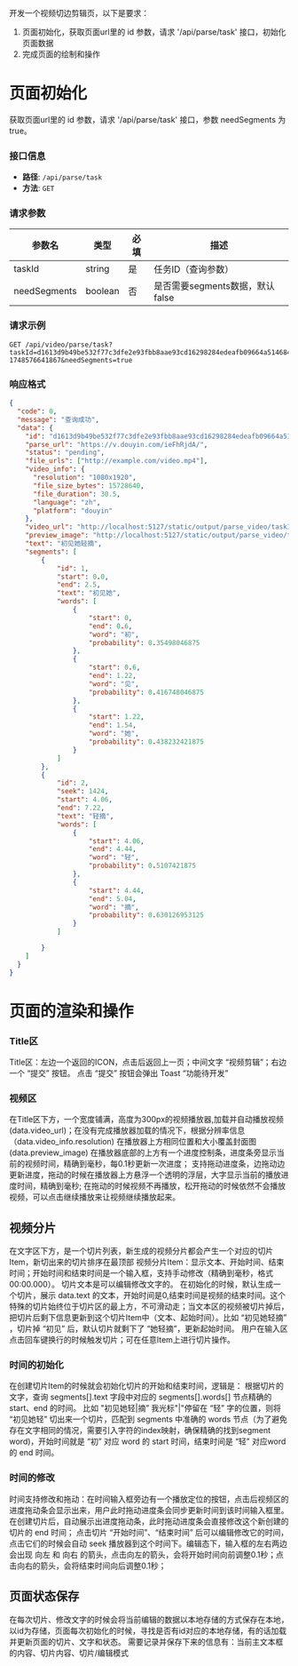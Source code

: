 开发一个视频切边剪辑页，以下是要求：
1. 页面初始化，获取页面url里的 id 参数，请求 '/api/parse/task' 接口，初始化页面数据
2. 完成页面的绘制和操作

# 页面初始化
获取页面url里的 id 参数，请求 '/api/parse/task' 接口，参数 needSegments 为 true。


### 接口信息
- **路径**: `/api/parse/task`
- **方法**: `GET`

### 请求参数
| 参数名 | 类型 | 必填 | 描述 |
|--------|------|------|------|
| taskId | string | 是 | 任务ID（查询参数） |
| needSegments | boolean | 否 | 是否需要segments数据，默认false |

### 请求示例
```
GET /api/video/parse/task?taskId=d1613d9b49be532f77c3dfe2e93fbb8aae93cd16298284edeafb09664a514684-1748576641867&needSegments=true
```

### 响应格式
```json
{
  "code": 0,
  "message": "查询成功",
  "data": {
    "id": "d1613d9b49be532f77c3dfe2e93fbb8aae93cd16298284edeafb09664a514684-1748576641867",
    "parse_url": "https://v.douyin.com/ieFhRjdA/",
    "status": "pending",
    "file_urls": ["http://example.com/video.mp4"],
    "video_info": {
      "resolution": "1080x1920",
      "file_size_bytes": 15728640,
      "file_duration": 30.5,
      "language": "zh",
      "platform": "douyin"
    },
    "video_url": "http://localhost:5127/static/output/parse_video/taskId/video.mp4",
    "preview_image": "http://localhost:5127/static/output/parse_video/taskId/preview.jpg",
    "text": "初见她轻摘",
    "segments": [
        {
            "id": 1,
            "start": 0.0,
            "end": 2.5,
            "text": "初见她",
            "words": [
                {
                    "start": 0,
                    "end": 0.6,
                    "word": "初",
                    "probability": 0.35498046875
                },
                {
                    "start": 0.6,
                    "end": 1.22,
                    "word": "见",
                    "probability": 0.416748046875
                },
                {
                    "start": 1.22,
                    "end": 1.54,
                    "word": "她",
                    "probability": 0.438232421875
                }
            ]
        },
        {
            "id": 2,
            "seek": 1424,
            "start": 4.06,
            "end": 7.22,
            "text": "轻摘",
            "words": [
                {
                    "start": 4.06,
                    "end": 4.44,
                    "word": "轻",
                    "probability": 0.5107421875
                },
                {
                    "start": 4.44,
                    "end": 5.04,
                    "word": "摘",
                    "probability": 0.630126953125
                }
            ]

        }
    ]
  }
}
```

# 页面的渲染和操作

### Title区
Title区：左边一个返回的ICON，点击后返回上一页；中间文字 “视频剪辑”；右边一个 “提交” 按钮。
点击 “提交” 按钮会弹出 Toast “功能待开发”

### 视频区
在Title区下方，一个宽度铺满，高度为300px的视频播放器,加载并自动播放视频(data.video_url)；在没有完成播放器加载的情况下，根据分辨率信息（data.video_info.resolution) 在播放器上方相同位置和大小覆盖封面图(data.preview_image)
在播放器底部的上方有一个进度控制条，进度条旁显示当前的视频时间，精确到毫秒，每0.1秒更新一次进度；
支持拖动进度条，边拖动边更新进度，拖动的时候在播放器上方悬浮一个透明的浮层，大字显示当前的播放进度时间，精确到毫秒; 在拖动的时候视频不再播放，松开拖动的时候依然不会播放视频，可以点击继续播放来让视频继续播放起来。

## 视频分片
在文字区下方，是一个切片列表，新生成的视频分片都会产生一个对应的切片Item，新切出来的切片排序在最顶部
视频分片Item：显示文本、开始时间、结束时间；开始时间和结束时间是一个输入框，支持手动修改（精确到毫秒，格式 00:00.000）。
切片文本是可以编辑修改文字的。
在初始化的时候，默认生成一个切片，展示  data.text 的文本，开始时间是0,结束时间是视频的结束时间。这个特殊的切片始终位于切片区的最上方，不可滑动走；当文本区的视频被切片掉后，把切片后剩下信息更新到这个切片Item中（文本、起始时间）。比如 “初见她轻摘” ，切片掉 “初见” 后，默认切片就剩下了 “她轻摘”，更新起始时间。
用户在输入区点击回车键换行的时候触发切片；可在任意Item上进行切片操作。

### 时间的初始化
在创建切片Item的时候就会初始化切片的开始和结束时间，逻辑是：
根据切片的文字，查询 segments[].text 字段中对应的 segments[].words[] 节点精确的 start、end 的时间。
比如 "初见她轻|摘” 我光标"|"停留在 “轻” 字的位置，则将 “初见她轻” 切出来一个切片，匹配到 segments 中准确的 words 节点（为了避免存在文字相同的情况，需要引入字符的index映射，确保精确的找到segment word)，开始时间就是 “初” 对应 word 的 start 时间，结束时间是 “轻” 对应word 的 end 时间。

### 时间的修改
时间支持修改和拖动：在时间输入框旁边有一个播放定位的按钮，点击后视频区的进度拖动条会显示出来，用户此时拖动进度条会同步更新时间到该时间输入框里。
在创建切片后，自动展示出进度拖动条，此时拖动进度条会直接修改这个新创建的切片的 end 时间；
点击切片 “开始时间”、“结束时间” 后可以编辑修改它的时间，点击它们的时候会自动 seek 播放器到这个时间下。编辑态下，输入框的左右两边会出现 向左 和 向右 的箭头，点击向左的箭头，会将开始时间向前调整0.1秒；点击向右的箭头，会将结束时间向后调整0.1秒；

## 页面状态保存
在每次切片、修改文字的时候会将当前编辑的数据以本地存储的方式保存在本地，以id为存储，页面每次初始化的时候，寻找是否有id对应的本地存储，有的话加载并更新页面的切片、文字和状态。
需要记录并保存下来的信息有：当前主文本框的内容、切片内容、切片/编辑模式
